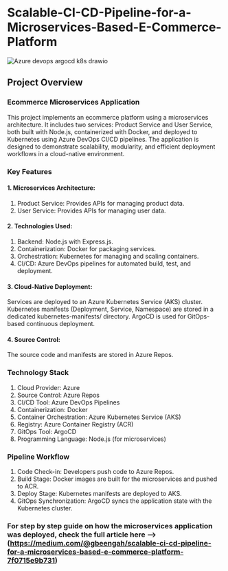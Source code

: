 # Scalable-CI-CD-Pipeline-for-a-Microservices-Based-E-Commerce-Platform

![Azure devops argocd k8s drawio](https://github.com/user-attachments/assets/d1305f76-1e49-486f-8e7c-20d573fc1c96)


## Project Overview

### Ecommerce Microservices Application

This project implements an ecommerce platform using a microservices architecture. It includes two services: Product Service and User Service, both built with Node.js, containerized with Docker, and deployed to Kubernetes using Azure DevOps CI/CD pipelines. The application is designed to demonstrate scalability, modularity, and efficient deployment workflows in a cloud-native environment.

### Key Features
#### 1. Microservices Architecture:
1. Product Service: Provides APIs for managing product data.
2. User Service: Provides APIs for managing user data.

#### 2. Technologies Used:
1. Backend: Node.js with Express.js.
2. Containerization: Docker for packaging services.
3. Orchestration: Kubernetes for managing and scaling containers.
4. CI/CD: Azure DevOps pipelines for automated build, test, and deployment.

#### 3. Cloud-Native Deployment:
Services are deployed to an Azure Kubernetes Service (AKS) cluster.
Kubernetes manifests (Deployment, Service, Namespace) are stored in a dedicated kubernetes-manifests/ directory.
ArgoCD is used for GitOps-based continuous deployment.

#### 4. Source Control:
The source code and manifests are stored in Azure Repos.


### Technology Stack
1. Cloud Provider: Azure
2. Source Control: Azure Repos
3. CI/CD Tool: Azure DevOps Pipelines
4. Containerization: Docker
5. Container Orchestration: Azure Kubernetes Service (AKS)
6. Registry: Azure Container Registry (ACR)
7. GitOps Tool: ArgoCD
8. Programming Language: Node.js (for microservices)


### Pipeline Workflow
1. Code Check-in: Developers push code to Azure Repos.
2. Build Stage: Docker images are built for the microservices and pushed to ACR.
3. Deploy Stage: Kubernetes manifests are deployed to AKS.
4. GitOps Synchronization: ArgoCD syncs the application state with the Kubernetes cluster.



### For step by step guide on how the microservices application was deployed, check the full article here --> (https://medium.com/@gbeengah/scalable-ci-cd-pipeline-for-a-microservices-based-e-commerce-platform-7f0715e9b731)
